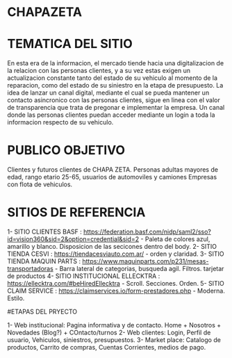 # CHAPAZETA

# TEMATICA DEL SITIO

En esta era de la informacion, el mercado tiende hacia una digitalizacion de la relacion con las personas clientes, y a su vez estas exigen un actualizacion constante tanto del estado de su vehiculo al momento de la reparacion, como del estado de su siniestro en la etapa de presupuesto.
La idea de lanzar un canal digital, mediante el cual se pueda mantener un contacto asincronico con las personas clientes, sigue en linea con el valor de transparencia que trata de pregonar e implementar la empresa. Un canal donde las personas clientes puedan acceder mediante un login a toda la informacion respecto de su vehiculo.

# PUBLICO OBJETIVO

Clientes y futuros clientes de CHAPA ZETA. 
Personas adultas mayores de edad, rango etario 25-65, usuarios de automoviles y camiones
Empresas con flota de vehiculos.

# SITIOS DE REFERENCIA

1- SITIO CLIENTES BASF : https://federation.basf.com/nidp/saml2/sso?id=vision360&sid=2&option=credential&sid=2 - Paleta de colores azul, amarillo y blanco. Disposicion de las secicones dentro del body.
2- SITIO TIENDA CESVI : https://tiendacesviauto.com.ar/ - orden y claridad.
3- SITIO TIENDA MAQUIN PARTS : https://www.maquinparts.com/p231/mesas-transportadoras - Barra lateral de categorias, busqueda agil. Filtros. tarjetar de productos
4- SITIO INSTITUCIONAL ELLECKTRA : https://ellecktra.com/#beHiredEllecktra - Scroll. Secciones. Orden.
5- SITIO CLAIM SERVICE : https://claimservices.io/form-prestadores.php - Moderna. Estilo.

#ETAPAS DEL PRYECTO

1- Web institucional: Pagina informativa y de contacto. Home + Nosotros + Novedades (Blog?) + COntacto/turnos
2- Web clientes: Login, Perfil de usuario, Vehiculos, siniestros, presupuestos.
3- Market place: Catalogo de productos, Carrito de compras, Cuentas Corrientes, medios de pago.
